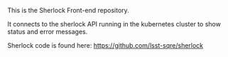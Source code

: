 This is the Sherlock Front-end repository.

It connects to the sherlock API running in the kubernetes
cluster to show status and error messages.

Sherlock code is found here: https://github.com/lsst-sqre/sherlock
